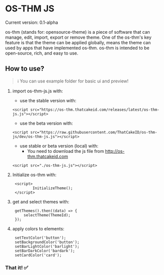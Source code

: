 # OS-THM JS
Current version: 0.1-alpha

os-thm (stands for: opensource-theme) is a piece of software that can manage, edit, import, export or remove theme. One of the os-thm's key feature is that the theme can be applied globally, means the theme can used by apps that have implemented os-thm. os-thm is intended to be open-source, rich, and easy to use.

## How to use?

> ℹ You can use example folder for basic ui and preview!

1. import os-thm-js.js with:

      - use the stable version with:

       <script src="https://os-thm.thatcakeid.com/releases/latest/os-thm-js.js"></script>
    
      - use the beta version with: 
    
       <script src="https://raw.githubusercontent.com/ThatCakeID/os-thm-js/dev/os-thm-js.js"></script>
       
      - use stable or beta version (local) with:
        * You need to download the js file from http://os-thm.thatcakeid.com

       <script src="./os-thm-js.js"></script>

2. Initialize os-thm with:

        <script>
                InitializeTheme();
        </script>

3. get and select themes with:

        getThemes().then((data) => {
            selectTheme(ThemeId);
        });
    
4. apply colors to elements:

        setTextColor('button');
        setBackgroundColor('button'); 
        setBarLightColor('barlight');
        setBarDarkColor('bardark');
        setCardColor('card');
    
### That it! ✅


    
